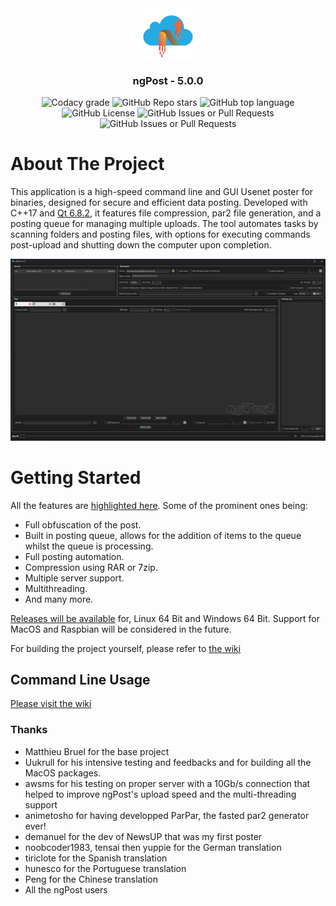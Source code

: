 <div align="center">
	<img width="80" height="80" src="https://raw.githubusercontent.com/disinclination/ngPost/master/src/resources/icons/ngPost.png" alt="ngPost"/>
 	<h3 align="center">ngPost - 5.0.0</h3>
	<img alt="Codacy grade" src="https://img.shields.io/codacy/grade/e790647f2eae44898d760b68ee6f5b78?style=for-the-badge">
	<img alt="GitHub Repo stars" src="https://img.shields.io/github/stars/disinclination/ngPost?style=for-the-badge">
	<img alt="GitHub top language" src="https://img.shields.io/github/languages/top/disinclination/ngPost?style=for-the-badge">
	<img alt="GitHub License" src="https://img.shields.io/github/license/disinclination/ngPost?style=for-the-badge&color=%23c20083">
	<img alt="GitHub Issues or Pull Requests" src="https://img.shields.io/github/issues-pr-raw/disinclination/ngPost?style=for-the-badge&color=%238575a8">
	<img alt="GitHub Issues or Pull Requests" src="https://img.shields.io/github/issues-raw/disinclination/ngPost?style=for-the-badge">

</div>

# About The Project

This application is a high-speed command line and GUI Usenet poster for binaries, designed for secure and efficient data posting. Developed with C++17 and [Qt 6.8.2](https://www.qt.io/blog/qt-6.8.2-released), it features file compression, par2 file generation, and a posting queue for managing multiple uploads. The tool automates tasks by scanning folders and posting files, with options for executing commands post-upload and shutting down the computer upon completion.


![ngPost_v5.0.0](https://github.com/disinclination/ngPost/blob/rc-4.17/pics/ngPost_v4.17.png?raw=true)

# Getting Started

All the features are [highlighted here](https://github.com/disinclination/ngPost/wiki/Features). Some of the prominent ones being:
- Full obfuscation of the post.
- Built in posting queue, allows for the addition of items to the queue whilst the queue is processing.
- Full posting automation.
- Compression using RAR or 7zip.
- Multiple server support.
- Multithreading.
- And many more.

[Releases will be available](https://github.com/disinclination/ngPost/releases) for, Linux 64 Bit and Windows 64 Bit. Support for MacOS and Raspbian will be considered in the future.

For building the project yourself, please refer to [the wiki](https://github.com/disinclination/ngPost/wiki/Build)

## Command Line Usage

[Please visit the wiki](https://github.com/disinclination/ngPost/wiki/Command-Line-Usage)

### Thanks
- Matthieu Bruel for the base project
- Uukrull for his intensive testing and feedbacks and for building all the MacOS packages.
- awsms for his testing on proper server with a 10Gb/s connection that helped to improve ngPost's upload speed and the multi-threading support
- animetosho for having developped ParPar, the fasted par2 generator ever!
- demanuel for the dev of NewsUP that was my first poster
- noobcoder1983, tensai then yuppie for the German translation
- tiriclote for the Spanish translation
- hunesco for the Portuguese translation
- Peng for the Chinese translation
- All the ngPost users
